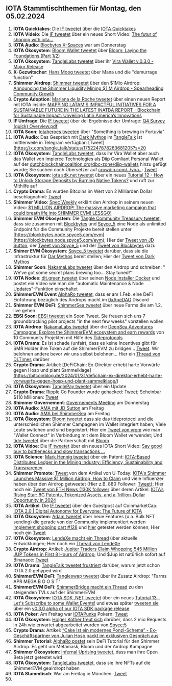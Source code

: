 ## IOTA Stammtischthemen für Montag, den 05.02.2024

1. **IOTA Quicktakes**: Die [IF tweetet]() über die [IOTA Quicktakes]()
2. **IOTA Videio**: Die [IF tweetet](https://x.com/iota/status/1752013803850514433?s=20) über ein neues Short Video: [The futur of shoping with iota...](https://www.youtube.com/shorts/0ln4esV3zYs)
3. **IOTA Audio**: [Blocbytes X-Spaces](https://x.com/blockbytescom/status/1752011773685751915?s=20) war am Donnerstag
4. **IOTA Ökosystem**: [Bloom Wallet tweetet](https://x.com/bloomwalletio/status/1752012324347556014?s=20) über [Bloom: Laying the Foundations (Part 1/2)](https://medium.com/bloom-wallet/bloom-laying-the-foundations-part-1-2-63915ed0990a)
5. **IOTA Ökosystem**: [TangleLabs tweetet](https://x.com/Tangle_Labs/status/1752013942182830536?s=20) über ihr [Vira Wallet v.0.3.0 - Major Release](https://www.tanglelabs.io/resources/vira-wallet-v030-major-release)
6. **X-Gezwitscher**: [Hans Moog tweetet](https://x.com/hus_qy/status/1751668947634503878?s=20) über Mana und die "demurrage function"
7. **Shimmer Airdrop**: [Shimmer tweetet](https://x.com/shimmernet/status/1752333969633210679?s=20) über den $1Mio Airdrop: [Announcing the Shimmer Liquidity Mining $1 M Airdrop - Spearheading Community Growth](https://blog.shimmer.network/shimmer-liquidity-mining-airdrop/)
8. **Crypto Adoption**: [Mariana de la Roche tweetet](https://x.com/Marianadlrw/status/1752071365774004286?s=20) über einen neuen Report mit IOTA inside: [MAPPING LATAM’S IMPACTFUL INITIATIVES FOR A SUSTAINABLE FUTURE IN THE LATEST INATBA REPORT - Blockchain for Sustainable Impact: Unveiling Latin America’s Innovations](https://inatba.org/reports/mapping-latams-impactful-initiatives-for-a-sustainable-future/)
9. **IF Umfrage**: Die [IF tweetet](https://x.com/iota/status/1752270434177892821?s=20) über dei Ergebnisse der Umfrage: [Q4 Survey (quick) Overview.pdf](https://drive.google.com/file/d/1BtweGbAOL47bEFRq8A2oke4pKi4SVNhc/view?pli=1)
10. **IOTA Soon**: [Iotaheroes tweeten](https://x.com/IotaHeroes/status/1751987941226786987?s=20) über "Something is brewing in Fortuvia"
11. **IOTA Audio**: Das Gespräch mit [Dark Mythos](https://twitter.com/DarkMythosIOTA) im [TangleTalk](https://twitter.com/tangle_talk) ist mittlerweile in Telegram verfügbar: [Tweet](https://x.com/tangle_talk/status/1752247878263681205?s=20
12. **IOTA Ökosystem**: [TangleLabs tweetet](https://x.com/Tangle_Labs/status/1752356275092902361?s=20), dass ihr Vira Wallet aber auch das Wallet von Impierce Technologies als Diip Comliant Personal Wallet auf der [dutchblockchaincoalition.org/dbc-zone/diip-wallets](dutchblockchaincoalition.org/dbc-zone/diip-wallets) hinzu gefügt wurde; Sie suchen noch Übersetzer auf [crowdin.com/../vira..](https://crowdin.com/project/vira-identity-wallet): [Tweet](https://x.com/Tangle_Labs/status/1752723420016701506?s=20)
13. **IOTA Ökosystem**: [iota sdk.net tweetet](https://x.com/iotawalletnet/status/1752344088094048578?s=20) über ein neues [Tutorial 12 - How to Unlock Storage Deposits by Burning Native Tokens?](https://github.com/IOTA-NET/IotaSDK.NET) und ruft zur Mithilfe auf
14. **Crypto Drama**: Es wurden Bitcoins im Wert von 2 Milliarden Dollar beschlagnahmt: [Tweet](https://x.com/hoss_crypto/status/1752312699650777576?s=20)
15. **Shimmer Video**: [Spec Weekly](https://twitter.com/SpecWeekly) erklärt den Airdrop in seinem neuen Video: [$1 MILLION AIRDROP! The massive marketing campaign that could breath life into SHIMMER EVM! LESSGO!](https://www.youtube.com/watch?v=Yec4OAFMRU4&t=664s)
16. **Shimmer EVM Ökosystem**: Die [Tangle Community Treassury tweetet](https://x.com/TangleTreasury/status/1752325974027375040?s=20), dass sie zusammen mit [Blockbytes](https://twitter.com/blockbytescom) und [Spyce_5](https://twitter.com/SPYCE_5) eine Node als unlimited Endpoint für die Community Projekte bereit stellen unter [https://blockbytes.node.spyce5.com/evm](https://blockbytes.node.spyce5.com/evm); Hier der [Tweet von JD Sutton](https://x.com/Deep_Sea_Iotan/status/1752326924955734136?s=20), der [Tweet von Spyce_5](https://x.com/SPYCE_5/status/1752248007620280589?s=20) und der [Tweet von Blockbytes](https://x.com/blockbytescom/status/1752353234964906019?s=20) dazu
17. **Shimer EVM Ökosystem**: [Spyce_5 tweetet](https://x.com/SPYCE_5/status/1752572556630999392?s=20) darüber, dass sie die Infrastruktur für [Dar Mythos](https://twitter.com/DarkMythosIOTA) bereit stellen; Hier der [Tweet von Dark Mythos](https://x.com/DarkMythosIOTA/status/1752587522511704158?s=20)
18. **Shimmer Soon**: [NakamaLabs tweetet](https://x.com/Nakama_Labs/status/1752337089788592161?s=20) über den Airdrop und schreiben: " We've got some secret plans brewing too... Stay tuned!"
19. **IOTA Nodes**: [dlt.green tweetet](https://x.com/dlt_green/status/1752401811284079088?s=20) über seinen [Node Installer Docker](https://github.com/dlt-green/node-installer-docker) und postet ein Video wie man die "automatic Maintenance & Node Updates"-Funktion einschaltet
20. **ShimmerEVM Event** [AlphaRo tweetet](https://x.com/0xAlphaRho/status/1752601446501994659?s=20), dass er am 1.Feb. eine DeFi Einführung bezüglich des Airdrops macht im [0xApeDAO](https://twitter.com/0xApeDAO) Discord
21. **Shimmer EVM DeFi**: [ShimmerSea tweetet](https://x.com/ShimmerSeaDEX/status/1752397543390978295?s=20) über neue Farms die am 1.2. live gehen
22. **EBSI Soon**: [EBSI tweetet](https://x.com/EU_EBSI/status/1752331196590170224?s=20) ein Soon Tweet. Sie freuen sich uns 7 groundbracking pilot projects "in the next few weeks" vorstellen wollen
23. **IOTA Airdrop**: [NakamaLabs tweetet](https://x.com/Nakama_Labs/status/1752663329313611997?s=20) über die [DeepSea Adventures Campagne: Explore the ShimmerEVM ecosystem and earn rewards](https://medium.com/@NakamaLabs/deepsea-adventures-explore-the-shimmerevm-ecosystem-and-earn-rewards-4ad78639e743) von 10 Community Projekten mit Hilfe des [Tideprotocols](https://t.co/60mhMqMk6O)
24. **IOTA Drama**: Es ist schade (unfair), dass es keine Incentives gibt für SMR Holder ihre Token auf die ShimmerEVM zu bridgen... [Tweet](https://x.com/Vrom14286662/status/1752672287994544240?s=20). Wir belohnen andere bevor wir uns selbst belohnen... Hier ein [Thread von DLTimes](https://x.com/TheDLTimes/status/1752661215166316641?s=20) darüber
25. **Crypto Drama**: Artikel: [DeFiChain: Ex-Direktor erhebt harte Vorwürfe gegen Hosp und plant Sammelklage][(](https://bitcoinblog.de/2024/01/31/defichain-ex-direktor-erhebt-harte-vorwuerfe-gegen-hosp-und-plant-sammelklage/)https://bitcoinblog.de/2024/01/31/defichain-ex-direktor-erhebt-harte-vorwuerfe-gegen-hosp-und-plant-sammelklage/)
26. **IOTA Ökosystem**: [TanglePay tweetet](https://x.com/tanglepaycom/status/1752678313041224076?s=20) über ein Update
27. **Crypto Drama**: Ripple Co Founder wurde gehacked: [Tweet](https://x.com/chrislarsensf/status/1752702297971532258?s=20); Scheinbar $110 Millionen: [Tweet](https://x.com/blockbytescom/status/1752708750752850092?s=20)
28. **Shimmer Governement**: [Governements Meeting](https://x.com/shimmernet/status/1752738523709317622?s=20) am Donnerstag
29. **IOTA Audio**: [AMA mit JD Sutton](https://x.com/StalkersCrypto/status/1752778392376844665?s=20) am Freitag
30. **IOTA Audio**: [AMA bei ShimmerSea](https://x.com/ShimmerSeaDEX/status/1752724526947787132?s=20) am Freitag
31. **IOTA Ökosystem**: [Bloom tweetet](https://x.com/bloomwalletio/status/1752747796350873811?s=20) dass sie das tideprotocol und die unterschiedlichen Shimmer Campagnen im Wallet integriert haben; Viele Leute switchen und sind begeistert; Hier ein [Tweet von vrom](https://x.com/Vrom14286662/status/1752812192183783541?s=20) wie man "Wallet Connect" in Verbindung mit dem Bloom Wallet verwendet; Und [tide tweetet](https://x.com/Tide_web3/status/1752970912909951443?s=20) über die Partnerschaft mit [Bloom](https://twitter.com/bloomwalletio)
32. **IOTA Vidoe**: Die [IF tweetet](https://x.com/iota/status/1752753667474678053?s=20) über ein neues IOTA Short Video: [Say good buy to bottlenecks and slow transactions ...](https://www.youtube.com/shorts/P-FvCj8hAbk)
33. **IOTA Science**: [Mark Hennig tweetet](https://x.com/sap_trainer/status/1752759558928306550?s=20) über ein Patent: [IOTA-Based Distributed Ledger in the Mining Industry: Efficiency, Sustainability and Transparency](https://www.mdpi.com/1424-8220/24/3/923)
34. **Shimmer Promote**: [Tweet](https://x.com/Utoday_en/status/1752374386538225970?s=20) von dem Artikel von U-Today: [IOTA's Shimmer Launches Massive $1 Million Airdrop, How to Claim](https://u.today/iotas-shimmer-launches-massive-1-million-airdrop-how-to-claim) und viele Influenzer haben über den Airdrop getweetet (Hier z.B. 880 Follower: [Tweet](https://x.com/DianaSanchez_04/status/1752715147133505727?s=20)); Hier noch ein [Tweet von ETH News (130K follower](https://x.com/ETHNews_com/status/1752961247618719931?s=20) über deren Artikel: [IOTA’s Rising Star: 6G Patents, Tokenized Assets, and a Trillion-Dollar Opportunity in 2024](https://www.ethnews.com/iotas-rising-star-6g-patents-tokenized-assets-and-a-trillion-dollar-opportunity-in-2024/?feed_id=3845&_unique_id=65bb4bff562fd)
35. **IOTA Artikel**: Die [IF tweetet](https://x.com/iota/status/1752965010312056917?s=20) über den Guestpost auf CoinmarketCap: [IOTA 2.0 | Digital Autonomy for Everyone: The Future of IOTA](https://coinmarketcap.com/community/articles/651ac829049af827e92269fd/)
36. **IOTA Ökosystem**: [Adam tweetet](https://x.com/adam_unchained/status/1752917075121856895?s=20) über neue Features (u.a. Bulk NFT sending) die gerade von der Community implementiert werden [Implement shopping cart #128](https://github.com/soonaverse/app/pull/128) und [hier](https://amenconi-shopping-cart.app-cqo.pages.dev/) getestet werden können; Hier noch ein [Tweet](https://x.com/SoonaverseTF/status/1753159056284409898?s=20)
37. **IOTA Ökosystem**: [LendeXe macht ein Thread](https://x.com/LendeXeFinance/status/1752875692025418078?s=20) über aktuelle Entwicklungen; Hier noch ein [Thread von LendeXe](https://x.com/LendeXeFinance/status/1753163580403249286?s=20)
38. **Crypto Airdrop**: Artikel: [Jupiter Traders Claim Whopping 545 Million JUP Tokens in First 8 Hours of Airdrop](); Und $Jup ist natürlich sofort auf Binanace: [Tweet](https://x.com/binance/status/1752723538338013536?s=20)
39. **IOTA Drama**: [TangleTalk tweetet frustriert](https://x.com/tangle_talk/status/1752971174441623952?s=20) darüber, warum jetzt schon IOTA 2.0 gehyped wird
40. **ShimmerEVM DeFi**: [Tangleswap tweetet](https://x.com/TangleSwap/status/1753012795786830252?s=20) über ihr Zusatz Airdrop: "Farms APR MEGA B O O S T"
41. **ShimmerEVM DeFi**: [ShimmerBridge macht ein Thread](https://x.com/shimmerbridge/status/1753045214376480818?s=20) zu den steigenden TVLs auf der ShimmerEVM
42. **IOTA Ökosystem**: [IOTA SDK .NET tweetet](https://x.com/iotawalletnet/status/1753049395329933389?s=20) über ein neues [Tutorial 13 - Let's Subscribe to some Wallet Events!](https://github.com/IOTA-NET/IotaSDK.NET) und etwas später [tweeten sie](https://x.com/iotawalletnet/status/1753054163184099698?s=20) über ein [v0.3.0 alpha of our IOTA SDK package release](https://www.nuget.org/packages/IotaSDK/)
43. **IOTA Poker**: Am Freitag war [IOTAPunks](https://twitter.com/IotaPunks_71) Pokern: [Tweet](https://x.com/IotaPunks_71/status/1753300710211350632?s=20)
44. **IOTA Ökosystem**: [Holger Köther freut sich](https://x.com/HolgerKoether/status/1753102419591090399?s=20) darüber, dass 2 mio Requests in 24h wie erwartet abgearbeitet wurden von [Spyce:5](https://twitter.com/SPYCE_5)
45. **Crypto Drama**: Artikel: [“Cake ist ein modernes Ponzi-Schema” - Ex-Geschäftspartner von Julian Hosp packt im exklusiven Gespräch aus](https://www.btc-echo.de/news/julian-hosp-john-rost-packt-gegen-cake-gruender-aus-cv-178147/)
46. **Shimmer Tutorial**: [AlphaRo postet](https://x.com/0xAlphaRho/status/1753153418913313092?s=20) sein DeFi Tutorial für den Shimmer Airdrop. Es geht um Metamask, Bloom und der Airdrop Kampagne
47. **Shimmer Ökosystem**: [Infernal Uprising tweetet](https://x.com/InfernalNFTs/status/1753133174681432368?s=20), dass man ihre Cpen Beta jetzt getestet wird
48. **IOTA Ökosystem**: [TangleLabs tweetet](https://x.com/Tangle_Labs/status/1753100907477090678?s=20), dass sie ihre NFTs auf die ShimmerEVM geairdropt haben
49. **IOTA Stammtisch**: War am Freitag in München: [Tweet](https://x.com/IotaMunchen/status/1751524744690638906?s=20)
50. 

